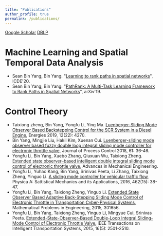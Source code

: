 ```yaml
---
title: "Publications"
author_profile: true
permalink: /publications/
---
```


[Google Scholar](https://scholar.google.com/citations?user=oIYY6AQAAAAJ&hl=en)    [DBLP](https://dblp.uni-trier.de/pers/y/Yang_0016:Bin.html)

Machine Learning and Spatial Temporal Data Analysis
======
* Sean Bin Yang, Bin Yang. "[Learning to rank paths in spatial networks](https://ieeexplore.ieee.org/stamp/stamp.jsp?arnumber=9101780)", ICDE'20.
* Sean Bin Yang, Bin Yang. "[PathRank: A Multi-Task Learning Framework to Rank Paths in Spatial Networks](https://arxiv.org/abs/1907.04028)", arXiv'19.

Control Theory
======
* Taixiong zheng, Bin Yang, Yongfu Li, Ying Ma. [Luenberger-Sliding Mode Observer Based Backstepping Control for the SCR System in a Diesel Engine](https://www.mdpi.com/1996-1073/12/22/4270), Energies 2019, 12(22): 4270.
* Bin Yang, Mingjie Liu, Hakil Kim, Xuenan Cui. [Luenberger-sliding mode observer based fuzzy double loop integral sliding mode controller for electronic throttle valve](https://www.sciencedirect.com/science/article/pii/S0959152417302068), Journal of Process Control 2018, 61: 36-46.
* Yongfu Li, Bin Yang, Xuebo Zhang, Qiuxuan Wu, Taixiong Zheng. [Extended state observer–based intelligent double integral sliding mode control of electronic throttle valve](https://journals.sagepub.com/doi/full/10.1177/1687814017737981), Advances in Mechanical Engineering.
* Yongfu Li, Yuhao Kang, Bin Yang, Srinivas Peeta, Li Zhang, Taixiong Zheng, Yinguo Li. [A sliding mode controller for vehicular traffic flow](https://www.sciencedirect.com/science/article/pii/S0378437116303211), Physica A: Sattistical Mechanics and its Applications, 2016, 462(15): 38-47.
* Yongfu Li, Bin Yang, Taixiong  Zheng, Yinguo Li. [Extended State Observer Based Adaptive Back-Stepping Sliding Mode Control of Electronic Throttle in Transportation Cyber-Physical Systems](https://www.hindawi.com/journals/mpe/2015/301656/), Mathematical Problems in Engineering, 2015, 301656.
* Yongfu Li, Bin Yang, Taixiong Zheng, Yinguo Li, Mingyue Cui, Srinivas Peeta. [Extended-State-Observer-Based Double-Loop Integral Sliding-Mode Control of Electronic Throttle Valve](https://ieeexplore.ieee.org/abstract/document/7066963), IEEE Transactions on Intelligent Transportation Systems, 2015, 16(5): 2501-2510.
